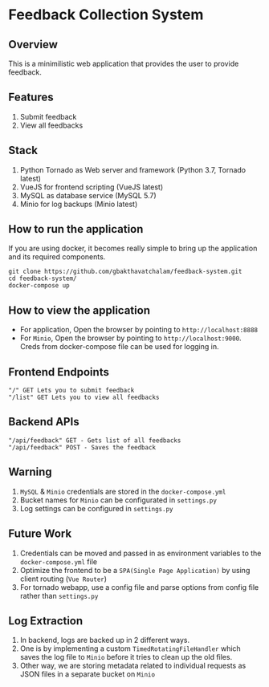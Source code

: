 # Feedback Collection System

## Overview

This is a minimilistic web application that provides the user to provide feedback.

## Features

1. Submit feedback
2. View all feedbacks

## Stack

1. Python Tornado as Web server and framework (Python 3.7, Tornado latest)
2. VueJS for frontend scripting (VueJS latest)
3. MySQL as database service (MySQL 5.7)
4. Minio for log backups (Minio latest)

## How to run the application
If you are using docker, it becomes really simple to bring up the application and its required components.

```
git clone https://github.com/gbakthavatchalam/feedback-system.git
cd feedback-system/
docker-compose up
```

## How to view the application
* For application, Open the browser by pointing to `http://localhost:8888`
* For `Minio`, Open the browser by pointing to `http://localhost:9000`. Creds from docker-compose file can be used for logging in.

## Frontend Endpoints
```
"/" GET Lets you to submit feedback
"/list" GET Lets you to view all feedbacks
```

## Backend APIs
```
"/api/feedback" GET - Gets list of all feedbacks
"/api/feedback" POST - Saves the feedback
```

## Warning
1. `MySQL` & `Minio` credentials are stored in the `docker-compose.yml`
2. Bucket names for `Minio` can be configurated in `settings.py`
2. Log settings can be configured in `settings.py`

## Future Work
1. Credentials can be moved and passed in as environment variables to the `docker-compose.yml` file
2. Optimize the frontend to be a `SPA(Single Page Application)` by using client routing (`Vue Router`)
3. For tornado webapp, use a config file and parse options from config file rather than `settings.py`

## Log Extraction
1. In backend, logs are backed up in 2 different ways.
2. One is by implementing a custom `TimedRotatingFileHandler` which saves the log file to `Minio` before it tries to clean up the old files.
3. Other way, we are storing metadata related to individual requests as JSON files in a separate bucket on `Minio`

